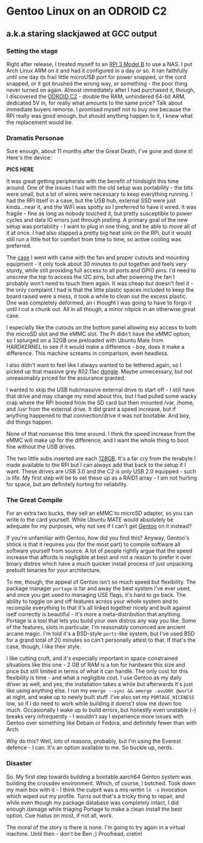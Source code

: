 # Gentoo Linux on an ODROID C2
## a.k.a staring slackjawed at GCC output
### Setting the stage
Right after release, I treated myself to an [RPi 3 Model B](https://www.raspberrypi.org/products/raspberry-pi-3-model-b/) to use a NAS.  I put Arch Linux ARM on it and had it configured in a day or so.  It ran faithfully until one day its frail little microUSB port for power snapped, or the cord snapped, or it got brushed the wrong way, or something - the poor thing never turned on again.  Almost immediately after I had purchased it, though, I discovered the [ODROID C2](http://www.hardkernel.com/main/products/prdt_info.php?g_code=G145457216438) - double the RAM, unhindered 64-bit ARM, dedicated 5V in, for really what amounts to the same price?  Talk about immediate buyers remorse.  I promised myself not to buy one because the RPi really was good enough, but should anything happen to it, I knew what the replacement would be.
### Dramatis Personae
Sure enough, about 11 months after the Great Death, I've gone and done it!  Here's the device:

**PICS HERE**

It was great getting peripherals with the benefit of hindsight this time around.  One of the issues I had with the old setup was portability - the bits were small, but a lot of wires were necessary to keep everything running.  I had the RPi itself in a case, but the USB hub, external SSD were just kinda...near it, and the WiFi was spotty so I preferred to have it wired.  It was fragile - fine as long as nobody touched it, but pretty susceptible to power cycles and data IO errors just through jostling.  A primary goal of the new setup was portability - I want to plug in one thing, and be able to move all of it at once.  I had also slapped a pretty big heat sink on the RPi, but it would still run a little hot for comfort from time to time, so active cooling was preferred.

The [case](https://www.amazon.com/gp/product/B01LZ5WGET/ref=oh_aui_detailpage_o03_s00?ie=UTF8&psc=1) I went with came with the fan and proper cutouts and mounting equipment - it only took about 30 minutes to put together and feels very sturdy, while still providing full access to all ports and GPIO pins. I'd need to unscrew the top to access the I2C pins, but after powering the fan I probably won't need to touch them again.  It was cheap but doesn't feel it - the only complaint I had is that the little plastic spaces included to keep the board raised were a mess, it took a while to clean out the excess plastic.  One was completely deformed, an i thought I was going to have to forgo it until I cut a chunk out.  All in all though, a minor nitpick in an otherwise great case.

I especially like the cutouts on the bottom panel allowing esy access to both the microSD slot and the eMMC slot.  The Pi didn't have the eMMC option, so I splurged on a 32GB one preloaded with Ubuntu Mate from HARDKERNEL to see if it would make a difference - boy, does it make a difference.  This machine screams in comparison, even headless.

I also didn't want to feel like I always wanted to be tethered again, so I picked up that massive grey 802.11ac [dongle](https://www.amazon.com/gp/product/B074B9HNFP/ref=oh_aui_detailpage_o02_s00?ie=UTF8&psc=1).  Maybe unnecessary, but not unreasonably priced for the assurance granted.

I wanted to skip the USB hub/massive external drive to start off - I still have that drive and may change my mind about this, but I had pulled some wacky crap where the RPi booted from the SD card but then mounted /var, /home, and /usr from the external drive.  It did grant a speed increase, but if anything happened to that connection/drive it was not bootable.  And boy, did things happen.

None of that nonsense this time around.  I think the speed increase from the eMMC will make up for the difference, and I want the whole thing to boot fine without the USB drives.

The two little subs inserted are each [128GB](https://www.amazon.com/gp/product/B01BGTG2A0/ref=oh_aui_detailpage_o01_s00?ie=UTF8&psc=1).  It's a far cry from the terabyte I made available to the RPi but I can always add that back to the setup if I want.  These drives are USB 3.0 and the C2 is only USB 2.0 equipped - such is life.  My first step will be to set these up as a RAID1 array - I am not hurting for space, but am definitely hurting for reliability.
### The Great Compile
For an extra two bucks, they sell an eMMC to microSD adapter, so you can write to the card yourself.  While Ubuntu MATE would absolutely be adequate for my purposes, why not see if I can't get [Gentoo](https://www.gentoo.org/) on it instead?

If you're unfamiliar with Gentoo, how did you find this?  Anyway, Gentoo's shtick is that it requires you (for the most part) to compile software all software yourself from source.  A lot of people rightly argue that the speed increase that affords is negligible at best and not a reason to prefer it over binary distros which have a much quicker install process of just unpacking prebuilt binaries for your architecture.

To me, though, the appeal of Gentoo isn't so much speed but flexibility.  The package manager `portage` is far and away the best system I've ever used, and once you get used to managing USE flags, it's hard to go back.  The ability to toggle on and off features across your whole system and to recompile everything to that it's all linked together nicely and built against iself correctly is beautiful - it's more a meta-distribution that anything.  Portage is a tool that lets you build your own distros any way you like.  Some of the features, slots in particular, I'm reasonably convinced are ancient arcane magic.  I'm told it's a BSD-style `ports`-like system, but I've used BSD for a grand total of 20 minutes so can't personally attest to that.  If that's the case, though, I like their style.

I like cutting cruft, and it's especially important in space-constrained situations like this one - 2 GB of RAM is a ton for hardware this size and price but still limited in terms of what it can handle.  The only cost for this flexibility is time - and what a negligible cost.  I use Gentoo as my daily driver as well, and yes, the installation takes a while but afterwards it's just like using anything else.  I run my `emerge --sync && emerge -avuDNt @world` at night, and wake up to newly built stuff.  I've also set my `PORTAGE_NICENESS` low, so if I do need to work while building it doens't slow me down too much.  Occasionally I wake up to build errors, but honestly even unstable (`~`) breaks very infrequently - I wouldn't say I experience more issues with Gentoo over something like Debain or Fedora, and definitely fewer than with Arch. 

Why do this? Well, lots of reasons, probably, but I'm using the Everest defence - I can.  It's an option available to me.  So buckle up, nerds.
### Disaster
So.  My first step towards building a bootable aarch64 Gentoo system was building the crossdev environment.  Which, of course, I botched.  Took down my main box with it - I think the culprit was a mis-writin `ln -s` invocation which wiped out my profile.  Turns out that's a tricky thing to repair, and while even though my package database was completely intact, I did enough damage while triaging Portage to make a clean install the best option.  Cue hiatus on most, if not all, work.

The moral of the story is there is none.  I'm going to try again in a virtual machine.  Until then - don't be Ben ;)  Proofread, cretin!
